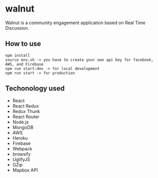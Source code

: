 # walnut
Walnut is a community engagement application based on Real Time Discussion.

## How to use
```
npm install
source env.sh -> you have to create your own api key for facebook, AWS, and Firebase
npm run start:dev -> for local development
npm run start -> for production
```
## Techonology used
* React
* React Redux
* Redux Thunk
* React Router
* Node.js
* MongoDB
* AWS
* Heroku
* Firebase
* Webpack
* browsify
* UglifyJS
* GZip
* Mapbox API
